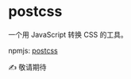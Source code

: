 # postcss


一个用 JavaScript 转换 CSS 的工具。

npmjs: [postcss](https://www.npmjs.com/package/postcss)

✍ 敬请期待
